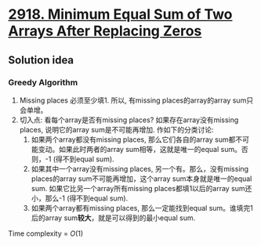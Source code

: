# [2918. Minimum Equal Sum of Two Arrays After Replacing Zeros](https://leetcode.com/problems/minimum-equal-sum-of-two-arrays-after-replacing-zeros/description/)

## Solution idea
### Greedy Algorithm
1. Missing places 必须至少填1. 所以, 有missing places的array的array sum只会单增。
2. 切入点: 看每个array是否有missing places? 如果存在array没有missing places, 说明它的array sum是不可能再增加. 作如下的分类讨论:
    1. 如果两个array都没有missing places, 那么它们各自的array sum都不可能变动。如果此时两者的array sum相等，这就是唯一的equal sum。否则，-1 (得不到equal sum).
    2. 如果其中一个array没有missing places, 另一个有。那么，没有missing places的array sum不可能再增加，这个array sum本身就是唯一的equal sum. 如果它比另一个array所有missing places都填1以后的array sum还小，那么-1 (得不到equal sum).
    3. 如果两个array都有missing places, 那么一定能找到equal sum。谁填完1后的array sum**较大**，就是可以得到的最小equal sum.

Time complexity = $O(1)$
